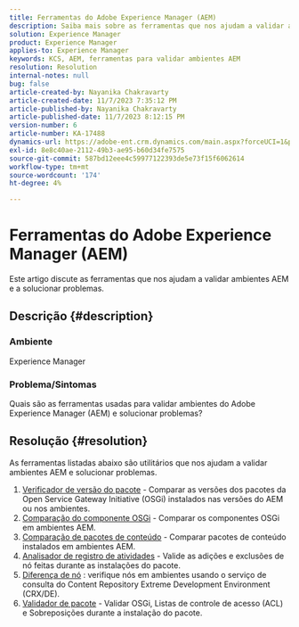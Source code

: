 ```yaml
---
title: Ferramentas do Adobe Experience Manager (AEM)
description: Saiba mais sobre as ferramentas que nos ajudam a validar ambientes AEM e solucionar problemas.
solution: Experience Manager
product: Experience Manager
applies-to: Experience Manager
keywords: KCS, AEM, ferramentas para validar ambientes AEM
resolution: Resolution
internal-notes: null
bug: false
article-created-by: Nayanika Chakravarty
article-created-date: 11/7/2023 7:35:12 PM
article-published-by: Nayanika Chakravarty
article-published-date: 11/7/2023 8:12:15 PM
version-number: 6
article-number: KA-17488
dynamics-url: https://adobe-ent.crm.dynamics.com/main.aspx?forceUCI=1&pagetype=entityrecord&etn=knowledgearticle&id=3222f7c0-a47d-ee11-8179-6045bd006b4b
exl-id: 8e8c40ae-2112-49b3-ae95-b60d34fe7575
source-git-commit: 587bd12eee4c59977122393de5e73f15f6062614
workflow-type: tm+mt
source-wordcount: '174'
ht-degree: 4%

---
```


# Ferramentas do Adobe Experience Manager (AEM)


Este artigo discute as ferramentas que nos ajudam a validar ambientes AEM e a solucionar problemas.

## Descrição {#description}


### <b>Ambiente</b>

Experience Manager

### <b>Problema/Sintomas</b>

Quais são as ferramentas usadas para validar ambientes do Adobe Experience Manager (AEM) e solucionar problemas?


## Resolução {#resolution}

As ferramentas listadas abaixo são utilitários que nos ajudam a validar ambientes AEM e solucionar problemas.<br>
1. [Verificador de versão do pacote](https://experienceleague.adobe.com/docs/experience-cloud-kcs/kbarticles/KA-17501.html?lang=en) - Comparar as versões dos pacotes da Open Service Gateway Initiative (OSGi) instalados nas versões do AEM ou nos ambientes.
2. [Comparação do componente OSGi](https://helpx.adobe.com/experience-manager/kb/tools/osgi-component-diff.html) - Comparar os componentes OSGi em ambientes AEM.
3. [Comparação de pacotes de conteúdo](https://helpx.adobe.com/experience-manager/kb/tools/content-package-comparator.html) - Comparar pacotes de conteúdo instalados em ambientes AEM.
4. [Analisador de registro de atividades](https://helpx.adobe.com/experience-manager/kb/tools/activity-log-analyzer.html) - Valide as adições e exclusões de nó feitas durante as instalações do pacote.
5. [Diferença de nó](https://helpx.adobe.com/experience-manager/kb/tools/aem-node-diff.html) : verifique nós em ambientes usando o serviço de consulta do Content Repository Extreme Development Environment (CRX/DE).
6. [Validador de pacote](https://helpx.adobe.com/experience-manager/6-4/sites/administering/using/package-manager.html#ValidatingPackages) - Validar OSGi, Listas de controle de acesso (ACL) e Sobreposições durante a instalação do pacote.
